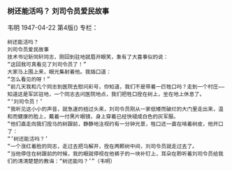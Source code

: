 ### 树还能活吗？  刘司令员爱民故事
韦明
1947-04-22
第4版()
专栏：

    树还能活吗？
    刘司令员爱民故事
    技术书记斩同轩同志，刚回到驻地就眉开眼笑，象有了大喜事似的说：
    “这回我可真看见了刘司令员了！”
    大家马上围上来，眼光集射着他。我插口道：
    “怎么看见的呀！”
    “前几天我和几个同志到医院去慰问彩号，你知道，我们不是带着一匹牲口吗？走到一个村庄——知道这是军区驻地，一个同志去问医院地点，我们把牲口拴在树上，坐在地上休息了。
    “‘刘司令员！’
    “我听见这小小的声音，就急速的扭过头来，刘司令员刚从一家低矮而破烂的大门里走出来，温和而健康的脸上，戴着一付黑片眼镜，身上穿着已经快褪成白色的灰军服。
    “他们直走向我们拴马的树跟前，静静地注视约有一分钟光景，牲口还一直在啃着树皮，他开口了：
    “‘树还能活吗？’
    “一个涨红着脸的同志，走过去把马解开，拴在两颗树中间，刘司令员就走过去了。
    “当他停住在树跟前的时候，我的眼就停视在他裤子的一块补钉上，耳朵在聆听着刘司令员给我们的清清楚楚的教诲：“树还能吗？’”（韦明）
